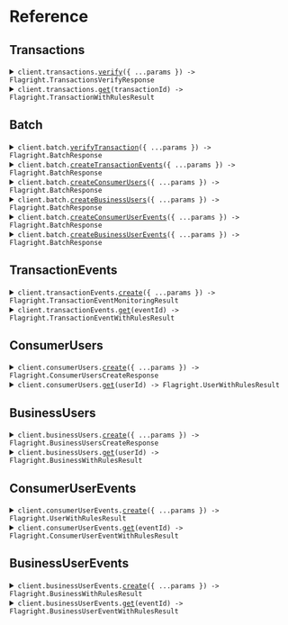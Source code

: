 # Reference

## Transactions

<details><summary><code>client.transactions.<a href="/src/api/resources/transactions/client/Client.ts">verify</a>({ ...params }) -> Flagright.TransactionsVerifyResponse</code></summary>
<dl>
<dd>

#### 📝 Description

<dl>
<dd>

<dl>
<dd>

## POST Transactions

`/transactions` endpoint allows you to operate on the [Transaction entity.](/guides/overview/entities#transaction)

In order to pass the payload of a transaction to Flagright and verify the transaction, you will need to call this endpoint with the transaction payload. Not all fields are mandatory, you will only need to pass in the fields that you have and are relevant for your compliance setup.

### Payload

Here are some of the most used payload fields explained (you can find the full payload [schema below](/api-reference/api-reference/transactions/verify#request) with 1 line descriptions):

- `type`: Type of transaction (Ex: `WITHDRAWAL`, `DEPOSIT`, `TRANSFER` etc).
- `transactionId` - Unique Identifier for the transaction.
- `timestamp` - UNIX timestamp in _milliseconds_ of when the transaction took place
- `transactionState` - The state of the transaction, set to `CREATED` by default. [More details here](/guides/overview/entities#transaction-lifecycle-through-transaction-events)
- `originUserId` - Unique identifier (if any) of the user who is sending the money. This user must be created within the Flagright system before using the [create a consumer user](/api-reference/api-reference/consumer-users/create) or [create a business user](/api-reference/api-reference/business-users/create) endpoint
- `destinationUserId` - Unique identifier (if any) of the user who is receiving the money. This user must be created within the Flagright system before using the [create a consumer user](/api-reference/api-reference/consumer-users/create) or [create a business user](/api-reference/api-reference/business-users/create) endpoint
- `originAmountDetails` - Details of the amount being sent from the origin
- `destinationAmountDetails` - Details of the amount being received at the destination
- `originPaymentDetails` - Payment details (if any) used at the origin (ex: `CARD`, `IBAN`, `WALLET` etc). You can click on the dropdown next to the field in the schema below to view all supported payment types.
- `destinationPaymentDetails` - Payment details (if any) used at the destination (ex: `CARD`, `IBAN`, `WALLET` etc). You can click on the dropdown next to the field in the schema below to view all supported payment types.
  </dd>
  </dl>
  </dd>
  </dl>

#### 🔌 Usage

<dl>
<dd>

<dl>
<dd>

```typescript
await client.transactions.verify({
    body: {
        type: "DEPOSIT",
        transactionId: "7b80a539eea6e78acbd6d458e5971482",
        timestamp: 1641654664000,
        originUserId: "8650a2611d0771cba03310f74bf6",
        destinationUserId: "9350a2611e0771cba03310f74bf6",
        originAmountDetails: {
            transactionAmount: 800,
            transactionCurrency: "EUR",
            country: "DE"
        },
        destinationAmountDetails: {
            transactionAmount: 68351.34,
            transactionCurrency: "INR",
            country: "IN"
        },
        originPaymentDetails: {
            method: "CARD",
            cardFingerprint: "20ac00fed8ef913aefb17cfae1097cce",
            cardIssuedCountry: "TR",
            transactionReferenceField: "Deposit",
            3DsDone: true
        },
        destinationPaymentDetails: {
            method: "CARD",
            cardFingerprint: "20ac00fed8ef913aefb17cfae1097cce",
            cardIssuedCountry: "TR",
            transactionReferenceField: "Deposit",
            3DsDone: true
        },
        promotionCodeUsed: true,
        reference: "loan repayment",
        originDeviceData: {
            batteryLevel: 95,
            deviceLatitude: 13.0033,
            deviceLongitude: 76.1004,
            ipAddress: "10.23.191.2",
            deviceIdentifier: "3c49f915d04485e34caba",
            vpnUsed: false,
            operatingSystem: "Android 11.2",
            deviceMaker: "ASUS",
            deviceModel: "Zenphone M2 Pro Max",
            deviceYear: "2018",
            appVersion: "1.1.0"
        },
        destinationDeviceData: {
            batteryLevel: 95,
            deviceLatitude: 13.0033,
            deviceLongitude: 76.1004,
            ipAddress: "10.23.191.2",
            deviceIdentifier: "3c49f915d04485e34caba",
            vpnUsed: false,
            operatingSystem: "Android 11.2",
            deviceMaker: "ASUS",
            deviceModel: "Zenphone M2 Pro Max",
            deviceYear: "2018",
            appVersion: "1.1.0"
        },
        tags: [{
                key: "customKey",
                value: "customValue"
            }]
    }
});

```

</dd>
</dl>
</dd>
</dl>

#### ⚙️ Parameters

<dl>
<dd>

<dl>
<dd>

**request:** `Flagright.TransactionsVerifyRequest`

</dd>
</dl>

<dl>
<dd>

**requestOptions:** `Transactions.RequestOptions`

</dd>
</dl>
</dd>
</dl>

</dd>
</dl>
</details>

<details><summary><code>client.transactions.<a href="/src/api/resources/transactions/client/Client.ts">get</a>(transactionId) -> Flagright.TransactionWithRulesResult</code></summary>
<dl>
<dd>

#### 📝 Description

<dl>
<dd>

<dl>
<dd>

### GET Transactions

`/transactions` endpoint allows you to operate on the [Transaction entity](/guides/overview/entities#transaction).

Calling `GET /transactions/{transactionId}` will return the entire transaction payload and rule execution results for the transaction with the corresponding `transactionId`

</dd>
</dl>
</dd>
</dl>

#### 🔌 Usage

<dl>
<dd>

<dl>
<dd>

```typescript
await client.transactions.get("transactionId");
```

</dd>
</dl>
</dd>
</dl>

#### ⚙️ Parameters

<dl>
<dd>

<dl>
<dd>

**transactionId:** `string` — Unique Transaction Identifier

</dd>
</dl>

<dl>
<dd>

**requestOptions:** `Transactions.RequestOptions`

</dd>
</dl>
</dd>
</dl>

</dd>
</dl>
</details>

## Batch

<details><summary><code>client.batch.<a href="/src/api/resources/batch/client/Client.ts">verifyTransaction</a>({ ...params }) -> Flagright.BatchResponse</code></summary>
<dl>
<dd>

#### 🔌 Usage

<dl>
<dd>

<dl>
<dd>

```typescript
await client.batch.verifyTransaction({
    data: [
        {
            type: "DEPOSIT",
            transactionId: "transactionId",
            timestamp: 1.1,
        },
    ],
});
```

</dd>
</dl>
</dd>
</dl>

#### ⚙️ Parameters

<dl>
<dd>

<dl>
<dd>

**request:** `Flagright.TransactionBatchRequest`

</dd>
</dl>

<dl>
<dd>

**requestOptions:** `Batch.RequestOptions`

</dd>
</dl>
</dd>
</dl>

</dd>
</dl>
</details>

<details><summary><code>client.batch.<a href="/src/api/resources/batch/client/Client.ts">createTransactionEvents</a>({ ...params }) -> Flagright.BatchResponse</code></summary>
<dl>
<dd>

#### 🔌 Usage

<dl>
<dd>

<dl>
<dd>

```typescript
await client.batch.createTransactionEvents({
    data: [
        {
            transactionState: "CREATED",
            timestamp: 1.1,
            transactionId: "transactionId",
        },
    ],
});
```

</dd>
</dl>
</dd>
</dl>

#### ⚙️ Parameters

<dl>
<dd>

<dl>
<dd>

**request:** `Flagright.TransactionEventBatchRequest`

</dd>
</dl>

<dl>
<dd>

**requestOptions:** `Batch.RequestOptions`

</dd>
</dl>
</dd>
</dl>

</dd>
</dl>
</details>

<details><summary><code>client.batch.<a href="/src/api/resources/batch/client/Client.ts">createConsumerUsers</a>({ ...params }) -> Flagright.BatchResponse</code></summary>
<dl>
<dd>

#### 🔌 Usage

<dl>
<dd>

<dl>
<dd>

```typescript
await client.batch.createConsumerUsers({
    data: [
        {
            userId: "userId",
            createdTimestamp: 1.1,
        },
    ],
});
```

</dd>
</dl>
</dd>
</dl>

#### ⚙️ Parameters

<dl>
<dd>

<dl>
<dd>

**request:** `Flagright.UserBatchRequest`

</dd>
</dl>

<dl>
<dd>

**requestOptions:** `Batch.RequestOptions`

</dd>
</dl>
</dd>
</dl>

</dd>
</dl>
</details>

<details><summary><code>client.batch.<a href="/src/api/resources/batch/client/Client.ts">createBusinessUsers</a>({ ...params }) -> Flagright.BatchResponse</code></summary>
<dl>
<dd>

#### 🔌 Usage

<dl>
<dd>

<dl>
<dd>

```typescript
await client.batch.createBusinessUsers({
    data: [
        {
            userId: "userId",
            createdTimestamp: 1.1,
            legalEntity: {
                companyGeneralDetails: {
                    legalName: "Ozkan Hazelnut Export JSC",
                    businessIndustry: ["Farming"],
                    mainProductsServicesSold: ["Hazelnut"],
                },
            },
        },
    ],
});
```

</dd>
</dl>
</dd>
</dl>

#### ⚙️ Parameters

<dl>
<dd>

<dl>
<dd>

**request:** `Flagright.BusinessBatchRequest`

</dd>
</dl>

<dl>
<dd>

**requestOptions:** `Batch.RequestOptions`

</dd>
</dl>
</dd>
</dl>

</dd>
</dl>
</details>

<details><summary><code>client.batch.<a href="/src/api/resources/batch/client/Client.ts">createConsumerUserEvents</a>({ ...params }) -> Flagright.BatchResponse</code></summary>
<dl>
<dd>

#### 🔌 Usage

<dl>
<dd>

<dl>
<dd>

```typescript
await client.batch.createConsumerUserEvents({
    data: [
        {
            timestamp: 1.1,
            userId: "userId",
        },
    ],
});
```

</dd>
</dl>
</dd>
</dl>

#### ⚙️ Parameters

<dl>
<dd>

<dl>
<dd>

**request:** `Flagright.ConsumerUserEventBatchRequest`

</dd>
</dl>

<dl>
<dd>

**requestOptions:** `Batch.RequestOptions`

</dd>
</dl>
</dd>
</dl>

</dd>
</dl>
</details>

<details><summary><code>client.batch.<a href="/src/api/resources/batch/client/Client.ts">createBusinessUserEvents</a>({ ...params }) -> Flagright.BatchResponse</code></summary>
<dl>
<dd>

#### 🔌 Usage

<dl>
<dd>

<dl>
<dd>

```typescript
await client.batch.createBusinessUserEvents({
    data: [
        {
            timestamp: 1.1,
            userId: "userId",
        },
    ],
});
```

</dd>
</dl>
</dd>
</dl>

#### ⚙️ Parameters

<dl>
<dd>

<dl>
<dd>

**request:** `Flagright.BusinessUserEventBatchRequest`

</dd>
</dl>

<dl>
<dd>

**requestOptions:** `Batch.RequestOptions`

</dd>
</dl>
</dd>
</dl>

</dd>
</dl>
</details>

## TransactionEvents

<details><summary><code>client.transactionEvents.<a href="/src/api/resources/transactionEvents/client/Client.ts">create</a>({ ...params }) -> Flagright.TransactionEventMonitoringResult</code></summary>
<dl>
<dd>

#### 📝 Description

<dl>
<dd>

<dl>
<dd>

## POST Transaction Events

`/events/transaction` endpoint allows you to operate on the [Transaction Events entity.](/guides/overview/entities#transaction-event)

Transaction events are created after the initial `POST /transactions` call (which creates a transaction) and are used to:

- Update the STATE of the transaction, using the `transactionState` field and manage the [Transaction Lifecycle](/guides/overview/entities#transaction-lifecycle-through-transaction-events)
- Update the transaction details, using the `updatedTransactionAttributes` field.

> If you have neither of the above two use cases, you do not need to use transaction events.

### Payload

Each transaction event needs three mandatory fields:

- `transactionState` - STATE of the transaction -> value is set to `CREATED` after `POST /transactions` call
- `timestamp`- the timestamp of when the event was created or occured in your system
- `transactionId` - The ID of the transaction for which this event is generated.

In order to make individual events retrievable, you also need to pass in a unique `eventId` to the request body.

</dd>
</dl>
</dd>
</dl>

#### 🔌 Usage

<dl>
<dd>

<dl>
<dd>

```typescript
await client.transactionEvents.create({
    transactionState: "SUCCESSFUL",
    timestamp: 1431231244001,
    transactionId: "443dea26147a406b957d9ee3a1247b11",
    eventId: "aaeeb166147a406b957dd9147a406b957",
    eventDescription: "Transaction created",
    metaData: {
        batteryLevel: 76.3,
        deviceLatitude: 13.009711,
        deviceLongitude: 76.102898,
        ipAddress: "79.144.2.20",
        vpnUsed: true,
    },
});
```

</dd>
</dl>
</dd>
</dl>

#### ⚙️ Parameters

<dl>
<dd>

<dl>
<dd>

**request:** `Flagright.TransactionEvent`

</dd>
</dl>

<dl>
<dd>

**requestOptions:** `TransactionEvents.RequestOptions`

</dd>
</dl>
</dd>
</dl>

</dd>
</dl>
</details>

<details><summary><code>client.transactionEvents.<a href="/src/api/resources/transactionEvents/client/Client.ts">get</a>(eventId) -> Flagright.TransactionEventWithRulesResult</code></summary>
<dl>
<dd>

#### 📝 Description

<dl>
<dd>

<dl>
<dd>

### GET Transaction Events

`/events/transaction` endpoint allows you to operate on the [Transaction Events entity.](/guides/overview/entities#transaction-event).

You can retrieve any transaction event you created using the [POST Transaction Events](/api-reference/api-reference/transaction-events/create) call.

</dd>
</dl>
</dd>
</dl>

#### 🔌 Usage

<dl>
<dd>

<dl>
<dd>

```typescript
await client.transactionEvents.get("eventId");
```

</dd>
</dl>
</dd>
</dl>

#### ⚙️ Parameters

<dl>
<dd>

<dl>
<dd>

**eventId:** `string` — Unique Transaction Identifier

</dd>
</dl>

<dl>
<dd>

**requestOptions:** `TransactionEvents.RequestOptions`

</dd>
</dl>
</dd>
</dl>

</dd>
</dl>
</details>

## ConsumerUsers

<details><summary><code>client.consumerUsers.<a href="/src/api/resources/consumerUsers/client/Client.ts">create</a>({ ...params }) -> Flagright.ConsumerUsersCreateResponse</code></summary>
<dl>
<dd>

#### 📝 Description

<dl>
<dd>

<dl>
<dd>

## POST Consumer User

`/consumer/user` endpoint allows you to operate on the Consumer user entity.

In order to pass the payload of a User to Flagright and verify the User, you will need to call this endpoint with the User payload. Not all fields are mandatory, you will only need to pass in the fields that you have and are relevant for your compliance setup.

### Payload

Each consumer user needs two mandatory fields:

- `userId` - Unique identifier for the user
- `createdTimestamp` - UNIX timestamp in _milliseconds_ for when the User is created in your system
  </dd>
  </dl>
  </dd>
  </dl>

#### 🔌 Usage

<dl>
<dd>

<dl>
<dd>

```typescript
await client.consumerUsers.create({
    body: {
        userId: "96647cfd9e8fe66ee0f3362e011e34e8",
        createdTimestamp: 1641654664000,
        userDetails: {
            name: {
                firstName: "Baran",
                middleName: "Realblood",
                lastName: "Ozkan",
            },
            dateOfBirth: "1991-01-01",
            countryOfResidence: "US",
            countryOfNationality: "DE",
        },
        legalDocuments: [
            {
                documentType: "passport",
                documentNumber: "Z9431P",
                documentIssuedDate: 1639939034000,
                documentExpirationDate: 1839939034000,
                documentIssuedCountry: "DE",
                tags: [
                    {
                        key: "customerType",
                        value: "wallet",
                    },
                ],
            },
        ],
        contactDetails: {
            emailIds: ["baran@flagright.com"],
            contactNumbers: ["+37112345432"],
            websites: ["flagright.com"],
            addresses: [
                {
                    addressLines: ["Klara-Franke Str 20"],
                    postcode: "10557",
                    city: "Berlin",
                    state: "Berlin",
                    country: "Germany",
                    tags: [
                        {
                            key: "customKey",
                            value: "customValue",
                        },
                    ],
                },
            ],
        },
        tags: [
            {
                key: "customKey",
                value: "customValue",
            },
        ],
    },
});
```

</dd>
</dl>
</dd>
</dl>

#### ⚙️ Parameters

<dl>
<dd>

<dl>
<dd>

**request:** `Flagright.ConsumerUsersCreateRequest`

</dd>
</dl>

<dl>
<dd>

**requestOptions:** `ConsumerUsers.RequestOptions`

</dd>
</dl>
</dd>
</dl>

</dd>
</dl>
</details>

<details><summary><code>client.consumerUsers.<a href="/src/api/resources/consumerUsers/client/Client.ts">get</a>(userId) -> Flagright.UserWithRulesResult</code></summary>
<dl>
<dd>

#### 📝 Description

<dl>
<dd>

<dl>
<dd>

### GET Consumer User

`/consumer/user` endpoint allows you to operate on the Consumer User entity.

Calling `GET /consumer/user/{userId}` will return the entire user payload and rule execution results for the user with the corresponding `userId`

</dd>
</dl>
</dd>
</dl>

#### 🔌 Usage

<dl>
<dd>

<dl>
<dd>

```typescript
await client.consumerUsers.get("userId");
```

</dd>
</dl>
</dd>
</dl>

#### ⚙️ Parameters

<dl>
<dd>

<dl>
<dd>

**userId:** `string` —

</dd>
</dl>

<dl>
<dd>

**requestOptions:** `ConsumerUsers.RequestOptions`

</dd>
</dl>
</dd>
</dl>

</dd>
</dl>
</details>

## BusinessUsers

<details><summary><code>client.businessUsers.<a href="/src/api/resources/businessUsers/client/Client.ts">create</a>({ ...params }) -> Flagright.BusinessUsersCreateResponse</code></summary>
<dl>
<dd>

#### 📝 Description

<dl>
<dd>

<dl>
<dd>

## POST Business User

`/business/user` endpoint allows you to operate on the Business user entity.

In order to pass the payload of a User to Flagright and verify the User, you will need to call this endpoint with the User payload. Not all fields are mandatory, you will only need to pass in the fields that you have and are relevant for your compliance setup.

### Payload

Each business user needs three mandatory fields:

- `userId` - Unique identifier for the user
- `legalEntity` - Details of the business legal entity (CompanyGeneralDetails, FinancialDetails etc) - only `legalName`in `CompanyGeneralDetails` is mandatory
- `createdTimestamp` - UNIX timestamp in _milliseconds_ for when the User is created in your system
  </dd>
  </dl>
  </dd>
  </dl>

#### 🔌 Usage

<dl>
<dd>

<dl>
<dd>

```typescript
await client.businessUsers.create({
    body: {
        userId: "userId",
        createdTimestamp: 1.1,
        legalEntity: {
            companyGeneralDetails: {
                legalName: "Ozkan Hazelnut Export JSC",
                businessIndustry: ["Farming"],
                mainProductsServicesSold: ["Hazelnut"],
            },
        },
    },
});
```

</dd>
</dl>
</dd>
</dl>

#### ⚙️ Parameters

<dl>
<dd>

<dl>
<dd>

**request:** `Flagright.BusinessUsersCreateRequest`

</dd>
</dl>

<dl>
<dd>

**requestOptions:** `BusinessUsers.RequestOptions`

</dd>
</dl>
</dd>
</dl>

</dd>
</dl>
</details>

<details><summary><code>client.businessUsers.<a href="/src/api/resources/businessUsers/client/Client.ts">get</a>(userId) -> Flagright.BusinessWithRulesResult</code></summary>
<dl>
<dd>

#### 📝 Description

<dl>
<dd>

<dl>
<dd>

### GET Business User

`/business/user` endpoint allows you to operate on the Business User entity.

Calling `GET /business/user/{userId}` will return the entire User payload and rule execution results for the User with the corresponding `userId`

</dd>
</dl>
</dd>
</dl>

#### 🔌 Usage

<dl>
<dd>

<dl>
<dd>

```typescript
await client.businessUsers.get("userId");
```

</dd>
</dl>
</dd>
</dl>

#### ⚙️ Parameters

<dl>
<dd>

<dl>
<dd>

**userId:** `string` —

</dd>
</dl>

<dl>
<dd>

**requestOptions:** `BusinessUsers.RequestOptions`

</dd>
</dl>
</dd>
</dl>

</dd>
</dl>
</details>

## ConsumerUserEvents

<details><summary><code>client.consumerUserEvents.<a href="/src/api/resources/consumerUserEvents/client/Client.ts">create</a>({ ...params }) -> Flagright.UserWithRulesResult</code></summary>
<dl>
<dd>

#### 📝 Description

<dl>
<dd>

<dl>
<dd>

## POST Consumer User Events

`/events/consumer/user` endpoint allows you to operate on the Consumer User Events entity.

User events are created after the initial `POST /consumer/users` call (which creates a user) and are used to:

- Update the STATE and KYC Status of the user, using the `userStateDetails` or `kycStatusDetails` field
- Update the user details, using the `updatedConsumerUserAttributes` field.

> If you have neither of the above two use cases, you do not need to use user events.

### Payload

Each user event needs three mandatory fields:

- `timestamp`- the timestamp of when the event was created or occured in your system
- `userId` - The ID of the transaction for which this event is generated.

In order to make individual events retrievable, you also need to pass in a unique `eventId` to the request body.

</dd>
</dl>
</dd>
</dl>

#### 🔌 Usage

<dl>
<dd>

<dl>
<dd>

```typescript
await client.consumerUserEvents.create({
    body: {
        timestamp: 1.1,
        userId: "userId",
    },
});
```

</dd>
</dl>
</dd>
</dl>

#### ⚙️ Parameters

<dl>
<dd>

<dl>
<dd>

**request:** `Flagright.ConsumerUserEventsCreateRequest`

</dd>
</dl>

<dl>
<dd>

**requestOptions:** `ConsumerUserEvents.RequestOptions`

</dd>
</dl>
</dd>
</dl>

</dd>
</dl>
</details>

<details><summary><code>client.consumerUserEvents.<a href="/src/api/resources/consumerUserEvents/client/Client.ts">get</a>(eventId) -> Flagright.ConsumerUserEventWithRulesResult</code></summary>
<dl>
<dd>

#### 📝 Description

<dl>
<dd>

<dl>
<dd>

### GET a Consumer User Event

You can retrieve any consumer user event you created using the [POST Consumer User Events](/api-reference/api-reference/consumer-user-events/create) call.

</dd>
</dl>
</dd>
</dl>

#### 🔌 Usage

<dl>
<dd>

<dl>
<dd>

```typescript
await client.consumerUserEvents.get("eventId");
```

</dd>
</dl>
</dd>
</dl>

#### ⚙️ Parameters

<dl>
<dd>

<dl>
<dd>

**eventId:** `string` — Unique Consumer User Event Identifier

</dd>
</dl>

<dl>
<dd>

**requestOptions:** `ConsumerUserEvents.RequestOptions`

</dd>
</dl>
</dd>
</dl>

</dd>
</dl>
</details>

## BusinessUserEvents

<details><summary><code>client.businessUserEvents.<a href="/src/api/resources/businessUserEvents/client/Client.ts">create</a>({ ...params }) -> Flagright.BusinessWithRulesResult</code></summary>
<dl>
<dd>

#### 📝 Description

<dl>
<dd>

<dl>
<dd>

## POST Business User Events

`/events/business/user` endpoint allows you to operate on the Business User Events entity.

User events are created after the initial `POST /business/users` call (which creates a user) and are used to:

- Update the STATE and KYC Status of the user, using the `userStateDetails` or `kycStatusDetails` field
- Update the user details, using the `updatedBusinessUserAttributes` field.

> If you have neither of the above two use cases, you do not need to use user events.

### Payload

Each user event needs three mandatory fields:

- `timestamp`- the timestamp of when the event was created or occured in your system
- `userId` - The ID of the transaction for which this event is generated.

In order to make individual events retrievable, you also need to pass in a unique `eventId` to the request body.

</dd>
</dl>
</dd>
</dl>

#### 🔌 Usage

<dl>
<dd>

<dl>
<dd>

```typescript
await client.businessUserEvents.create({
    body: {
        timestamp: 1.1,
        userId: "userId",
    },
});
```

</dd>
</dl>
</dd>
</dl>

#### ⚙️ Parameters

<dl>
<dd>

<dl>
<dd>

**request:** `Flagright.BusinessUserEventsCreateRequest`

</dd>
</dl>

<dl>
<dd>

**requestOptions:** `BusinessUserEvents.RequestOptions`

</dd>
</dl>
</dd>
</dl>

</dd>
</dl>
</details>

<details><summary><code>client.businessUserEvents.<a href="/src/api/resources/businessUserEvents/client/Client.ts">get</a>(eventId) -> Flagright.BusinessUserEventWithRulesResult</code></summary>
<dl>
<dd>

#### 📝 Description

<dl>
<dd>

<dl>
<dd>

### GET a Business User Event

You can retrieve any business user event you created using the [POST Business User Events](/api-reference/api-reference/business-user-events/create) call.

</dd>
</dl>
</dd>
</dl>

#### 🔌 Usage

<dl>
<dd>

<dl>
<dd>

```typescript
await client.businessUserEvents.get("eventId");
```

</dd>
</dl>
</dd>
</dl>

#### ⚙️ Parameters

<dl>
<dd>

<dl>
<dd>

**eventId:** `string` — Unique Business User Event Identifier

</dd>
</dl>

<dl>
<dd>

**requestOptions:** `BusinessUserEvents.RequestOptions`

</dd>
</dl>
</dd>
</dl>

</dd>
</dl>
</details>

